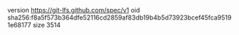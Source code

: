 version https://git-lfs.github.com/spec/v1
oid sha256:f8a5f573b364dfe52116cd2859af83db19b4b5d73923bcef45fca95191e68177
size 3514
